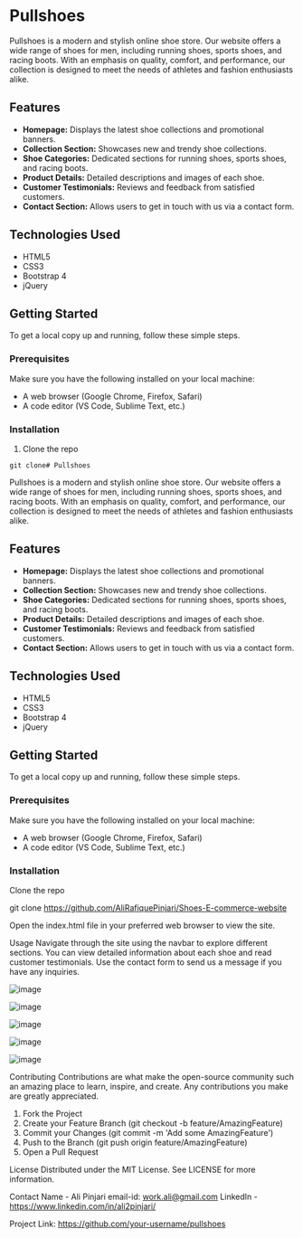 # Pullshoes

Pullshoes is a modern and stylish online shoe store. Our website offers a wide range of shoes for men, including running shoes, sports shoes, and racing boots. With an emphasis on quality, comfort, and performance, our collection is designed to meet the needs of athletes and fashion enthusiasts alike.

## Features

- **Homepage:** Displays the latest shoe collections and promotional banners.
- **Collection Section:** Showcases new and trendy shoe collections.
- **Shoe Categories:** Dedicated sections for running shoes, sports shoes, and racing boots.
- **Product Details:** Detailed descriptions and images of each shoe.
- **Customer Testimonials:** Reviews and feedback from satisfied customers.
- **Contact Section:** Allows users to get in touch with us via a contact form.

## Technologies Used

- HTML5
- CSS3
- Bootstrap 4
- jQuery

## Getting Started

To get a local copy up and running, follow these simple steps.

### Prerequisites

Make sure you have the following installed on your local machine:

- A web browser (Google Chrome, Firefox, Safari)
- A code editor (VS Code, Sublime Text, etc.)

### Installation

1. Clone the repo

```
git clone# Pullshoes
```
Pullshoes is a modern and stylish online shoe store. Our website offers a wide range of shoes for men, including running shoes, sports shoes, and racing boots. With an emphasis on quality, comfort, and performance, our collection is designed to meet the needs of athletes and fashion enthusiasts alike.

## Features

- **Homepage:** Displays the latest shoe collections and promotional banners.
- **Collection Section:** Showcases new and trendy shoe collections.
- **Shoe Categories:** Dedicated sections for running shoes, sports shoes, and racing boots.
- **Product Details:** Detailed descriptions and images of each shoe.
- **Customer Testimonials:** Reviews and feedback from satisfied customers.
- **Contact Section:** Allows users to get in touch with us via a contact form.

## Technologies Used

- HTML5
- CSS3
- Bootstrap 4
- jQuery

## Getting Started

To get a local copy up and running, follow these simple steps.

### Prerequisites

Make sure you have the following installed on your local machine:

- A web browser (Google Chrome, Firefox, Safari)
- A code editor (VS Code, Sublime Text, etc.)

### Installation

 Clone the repo


git clone https://github.com/AliRafiquePinjari/Shoes-E-commerce-website

Open the index.html file in your preferred web browser to view the site.

Usage
Navigate through the site using the navbar to explore different sections. You can view detailed information about each shoe and read customer testimonials. Use the contact form to send us a message if you have any inquiries.

![image](https://github.com/user-attachments/assets/9f75a4c3-d239-403b-b4dd-77cbe6da6f80)

![image](https://github.com/user-attachments/assets/d71631d1-04d2-435a-8dd6-39e07bbdb5d8)

![image](https://github.com/user-attachments/assets/66aff235-1443-4722-8abb-021c89777781)

![image](https://github.com/user-attachments/assets/5538089c-a138-4e57-abb3-6b1dbeac99fe)

![image](https://github.com/user-attachments/assets/6c2ccd54-831e-4e79-9081-c18d2bb7e33e)


Contributing
Contributions are what make the open-source community such an amazing place to learn, inspire, and create. Any contributions you make are greatly appreciated.

1. Fork the Project
2. Create your Feature Branch (git checkout -b feature/AmazingFeature)
3. Commit your Changes (git commit -m 'Add some AmazingFeature')
4. Push to the Branch (git push origin feature/AmazingFeature)
5. Open a Pull Request

License
Distributed under the MIT License. See LICENSE for more information.

Contact
 Name - Ali Pinjari  email-id: work.ali@gmail.com
 LinkedIn - https://www.linkedin.com/in/ali2pinjari/

Project Link: https://github.com/your-username/pullshoes


